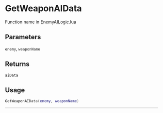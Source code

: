# GetWeaponAIData
Function name in EnemyAILogic.lua
## Parameters
`enemy`, `weaponName`
## Returns
`aiData`
## Usage
```lua
GetWeaponAIData(enemy, weaponName)
```
---
